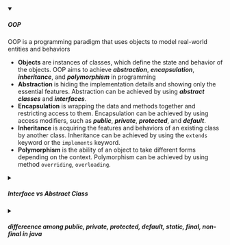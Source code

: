 <!-- https://brandfolder.com/workbench/extract-text-from-image -->
<!-- ![for root](/img/interviews/angular/forroot.png) -->

<details open>
<summary><h5>OOP</h5></summary>
OOP is a programming paradigm that uses objects to model real-world entities and behaviors

- **Objects** are instances of classes, which define the state and behavior of the objects. OOP aims to achieve ***abstraction***, ***encapsulation***, ***inheritance***, and ***polymorphism*** in programming
- **Abstraction** is hiding the implementation details and showing only the essential features. Abstraction can be achieved by using ***abstract classes*** and ***interfaces***.
- **Encapsulation** is wrapping the data and methods together and restricting access to them. Encapsulation can be achieved by using access modifiers, such as ***public***, ***private***, ***protected***, and ***default***.
- **Inheritance** is acquiring the features and behaviors of an existing class by another class. Inheritance can be achieved by using the `extends` keyword or the `implements` keyword.
- **Polymorphism** is the ability of an object to take different forms depending on the context. Polymorphism can be achieved by using method `overriding`, `overloading`.

</details>

<details>
<summary><h5>Interface vs Abstract Class</h5></summary>

An interface and an abstract class are both ways to achieve **abstraction** in Java, which means hiding the implementation details and showing only the essential features to the user. However, there are some differences between them, such as:

- An interface can only declare **abstract methods**, which are methods that have no body and must be implemented by the classes that implement the interface. An abstract class can declare both **abstract methods** and **non-abstract methods**, which are methods that have a body and can be inherited or overridden by the subclasses that extend the abstract class. Since Java 8, an interface can also have **default methods** and **static methods**, which are methods that have a body and provide a default or utility implementation for the interface. Since Java 9, an interface can also have **private methods**, which are methods that are only accessible within the interface.
- An interface can only declare **constant variables**, which are variables that are public, static, and final by default. An abstract class can declare any kind of variables, such as public, private, protected, default, static, final, non-final, etc.
- A class can implement multiple interfaces, but it can extend only one abstract class. This is because an interface represents a set of behaviors, while an abstract class represents a type of object. A class can have multiple behaviors, but it can only belong to one type hierarchy.
- An interface cannot have a constructor, because it cannot be instantiated. An abstract class can have a constructor, which will be invoked during the subclass object creation.

| Interface | Abstract Class |
|-----------|----------------|
| Can only declare abstract methods (except default, static, and private methods since Java 8 and 9) | Can declare both abstract and non-abstract methods |
| Can only declare constant variables (public, static, and final) | Can declare any kind of variables (public, private, protected, default, static, final, non-final, etc.) |
| A class can implement multiple interfaces | A class can extend only one abstract class |
| Cannot have a constructor | Can have a constructor (but cannot initialize) |

Here is an example of an interface and an abstract class in Java:

```java
// An interface
interface Flyable {
  // A constant variable
  int WINGS = 2;
  // An abstract method
  void fly();
  // A default method
  default void glide() {
    System.out.println("Gliding...");
  }
  // A static method
  static void land() {
    System.out.println("Landing...");
  }
}

// An abstract class
abstract class Animal {
  // A non-final variable
  private String name;
  // A final variable
  protected final int legs;
  // A constructor
  public Animal(String name, int legs) {
    this.name = name;
    this.legs = legs;
  }
  // A non-abstract method
  public String getName() {
    return name;
  }
  // An abstract method
  public abstract void makeSound();
}

// A class that implements an interface
class Bird implements Flyable {
  // Implementing the abstract method
  public void fly() {
    System.out.println("Flying...");
  }
}

// A class that extends an abstract class and implements an interface
class Eagle extends Animal implements Flyable {
  // Calling the superclass constructor
  public Eagle(String name) {
    super(name, 2);
  }
  // Implementing the abstract method from Animal
  public void makeSound() {
    System.out.println("Screaming...");
  }
  // Overriding the default method from Flyable
  public void glide() {
    System.out.println("Gliding high...");
  }
}
```

</details>

<details>
<summary><h5>differeence among public, private, protected, default, static, final, non-final in java</h5></summary>

- `Public`, `private`, `protected`, and `default` are ***access modifiers*** in Java, which determine the visibility and accessibility of ***classes***, ***methods***, and ***fields***. 

- `Static`, `final`, and non-final are ***non-access modifiers*** in Java, which affect the behavior and ***properties*** of ***classes***, ***methods***, and ***fields***. Here are some differences among them.

| Modifier | Access | Mutability | Inheritance | Overriding |
|----------|--------|------------|-------------|------------|
| public | Anywhere | Depends on other modifiers | Allowed for classes and methods | Allowed for methods |
| private | Same class only | Depends on other modifiers | Not allowed for classes and methods | Not allowed for methods |
| protected | Same package or subclasses in different packages | Depends on other modifiers | Allowed for classes and methods | Allowed for methods |
| default | Same package only | Depends on other modifiers | Allowed for classes and methods | Allowed for methods |
| static | Depends on other access modifiers | Depends on other modifiers | Not allowed for classes, allowed for methods and fields | Not allowed for methods and fields |
| final | Depends on other access modifiers | Not mutable | Not allowed for classes and methods, allowed for fields | Not allowed for methods and fields |
| non-final | Depends on other access modifiers | Mutable | Allowed for classes, methods, and fields | Allowed for methods and fields |

```java
// A public class
public class A {
  // A public static final field
  public static final int VALUE = 10;
  // A private non-static non-final field
  private int number;
  // A protected static non-final method
  protected static void print() {
    System.out.println("Printing...");
  }
  // A default non-static final method
  final void display() {
    System.out.println("Displaying...");
  }
}

// A non-final class that inherits from A
class B extends A {
  // A public non-static non-final method that overrides print()
  public void print() {
    System.out.println("Printing from B...");
  }
  // A private static final method
  private static final void show() {
    System.out.println("Showing...");
  }
}

// A final class that inherits from B
final class C extends B {
  // A protected non-static non-final field
  protected int value;
  // A default static non-final method
  static void display() {
    System.out.println("Displaying from C...");
  }
}
```

</details>
